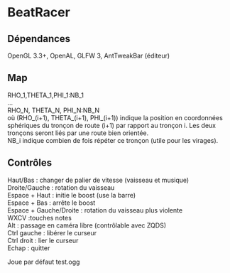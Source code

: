 # BeatRacer
## Dépendances
OpenGL 3.3+, OpenAL, GLFW 3, AntTweakBar (éditeur)

## Map
  RHO\_1,THETA\_1,PHI\_1:NB\_1  
  ...  
  RHO\_N, THETA\_N, PHI\_N:NB\_N  
  où (RHO\_(i+1), THETA\_(i+1), PHI\_(i+1)) indique la position en coordonnées sphériques du tronçon de route (i+1) par rapport au tronçon i. Les deux tronçons seront liés par une route bien orientée.   
  NB\_i indique combien de fois répéter ce tronçon (utile pour les virages).

## Contrôles
Haut/Bas : changer de palier de vitesse (vaisseau et musique)  
Droite/Gauche : rotation du vaisseau  
Espace + Haut : initie le boost (use la barre)  
Espace + Bas : arrête le boost  
Espace + Gauche/Droite : rotation du vaisseau plus violente  
WXCV :touches notes  
Alt : passage en caméra libre (contrôlable avec ZQDS)  
Ctrl gauche : libérer le curseur  
Ctrl droit : lier le curseur  
Echap : quitter

Joue par défaut test.ogg
